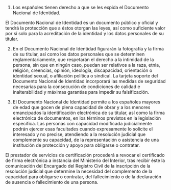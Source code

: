 1. Los españoles tienen derecho a que se les expida el Documento Nacional de Identidad.

El Documento Nacional de Identidad es un documento público y oficial y tendrá la protección que a éstos otorgan las leyes, así como suficiente valor por sí solo para la acreditación de la identidad y los datos personales de su titular.

2. En el Documento Nacional de Identidad figurarán la fotografía y la firma de su titular, así como los datos personales que se determinen reglamentariamente, que respetarán el derecho a la intimidad de la persona, sin que en ningún caso, puedan ser relativos a la raza, etnia, religión, creencias, opinión, ideología, discapacidad, orientación o identidad sexual, o afiliación política o sindical. La tarjeta soporte del Documento Nacional de Identidad incorporará las medidas de seguridad necesarias para la consecución de condiciones de calidad e inalterabilidad y máximas garantías para impedir su falsificación.

3. El Documento Nacional de Identidad permite a los españoles mayores de edad que gocen de plena capacidad de obrar y a los menores emancipados la identificación electrónica de su titular, así como la firma electrónica de documentos, en los términos previstos en la legislación específica. Las personas con capacidad modificada judicialmente podrán ejercer esas facultades cuando expresamente lo solicite el interesado y no precise, atendiendo a la resolución judicial que complemente su capacidad, de la representación o asistencia de una institución de protección y apoyo para obligarse o contratar.

El prestador de servicios de certificación procederá a revocar el certificado de firma electrónica a instancia del Ministerio del Interior, tras recibir éste la comunicación del Encargado del Registro Civil de la inscripción de la resolución judicial que determine la necesidad del complemento de la capacidad para obligarse o contratar, del fallecimiento o de la declaración de ausencia o fallecimiento de una persona.
